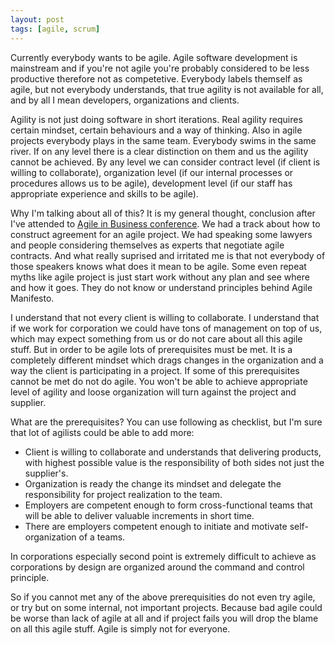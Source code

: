 ```yaml
---
layout: post
tags: [agile, scrum]
---
```

Currently everybody wants to be agile. Agile software development is mainstream
and if you're not agile you're probably considered to be less productive therefore
not as competetive. Everybody labels themself as agile, but not everybody understands,
that true agility is not available for all, and by all I mean developers,
organizations and clients.

Agility is not just doing software in short iterations. Real agility requires certain
mindset, certain behaviours and a way of thinking. Also in agile projects everybody
plays in the same team. Everybody swims in the same river. If on any level there is a
clear distinction on them and us the agility cannot be achieved. By any level we can
consider contract level (if client is willing to collaborate), organization level (if our internal
processes or procedures allows us to be agile), development level (if our staff has
appropriate experience and skills to be agile).

Why I'm talking about all of this? It is my general thought, conclusion after I've
attended to [Agile in Business conference](http://konferencje.computerworld.pl/konferencje/agile2/zagadnienia.html).
We had a track about how to construct agreement for an agile project. We had speaking
some lawyers and people considering themselves as experts that negotiate agile contracts.
And what really suprised and irritated me is that not everybody of those speakers knows
what does it mean to be agile. Some even repeat myths like agile project is just start
work without any plan and see where and how it goes. They do not know or understand
principles behind Agile Manifesto.

I understand that not every client is willing to collaborate. I understand that if we
work for corporation we could have tons of management on top of us, which may expect
something from us or do not care about all this agile stuff. But in order to be agile lots
of prerequisites must be met. It is a completely different mindset which drags
changes in the organization and a way the client is participating in a project. If
some of this prerequisites cannot be met do not do agile. You won't be able
to achieve appropriate level of agility and loose organization will turn against the
project and supplier.

What are the prerequisites? You can use following as checklist, but I'm sure that lot
of agilists could be able to add more:

* Client is willing to collaborate and understands that delivering products, with
highest possible value is the responsibility of both sides not just the supplier's.
* Organization is ready the change its mindset and delegate the responsibility
for project realization to the team.
* Employers are competent enough to form cross-functional teams that will be able
to deliver valuable increments in short time.
* There are employers competent enough to initiate and motivate self-organization of a teams.

In corporations especially second point is extremely difficult to achieve as corporations
by design are organized around the command and control principle.

So if you cannot met any of the above prerequisities do not even try agile, or try
but on some internal, not important projects. Because bad agile could be worse than lack
of agile at all and if project fails you will drop the blame on all this agile stuff. Agile is
simply not for everyone.
